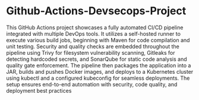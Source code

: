 # Github-Actions-Devsecops-Project
This GitHub Actions project showcases a fully automated CI/CD pipeline integrated with multiple DevOps tools. It utilizes a self-hosted runner to execute various build jobs, beginning with Maven for code compilation and unit testing. Security and quality checks are embedded throughout the pipeline using Trivy for filesystem vulnerability scanning, Gitleaks for detecting hardcoded secrets, and SonarQube for static code analysis and quality gate enforcement. The pipeline then packages the application into a JAR, builds and pushes Docker images, and deploys to a Kubernetes cluster using kubectl and a configured kubeconfig for seamless deployments. The setup ensures end-to-end automation with security, code quality, and deployment best practices
